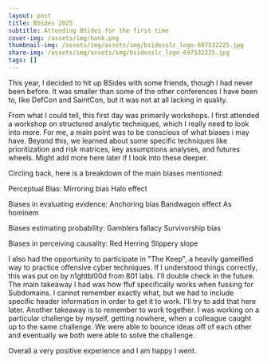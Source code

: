 ```yaml
---
layout: post
title: BSides 2025
subtitle: Attending BSides for the first time
cover-img: /assets/img/honk.png
thumbnail-img: /assets/img/assets/img/bsidesslc_logo-697532225.jpg
share-img: /assets/img/assets/img/bsidesslc_logo-697532225.jpg
tags: []
---
```


This year, I decided to hit up BSides with some friends, though I had never been before. It was smaller than some of the other conferences I have been to, like DefCon and SaintCon, but it was not at all lacking in quality.

From what I could tell, this first day was primarily workshops. I first attended a workshop on structured analytic techniques, which I really need to look into more. For me, a main point was to be conscious of what biases i may have. Beyond this, we learned about some specific techniques like prioritization and risk matrices, key assumptions analyses, and futures wheels. Might add more here later if I look into these deeper.


Circling back, here is a breakdown of the main biases mentioned:

Perceptual Bias:
Mirroring bias
Halo effect

Biases in evaluating evidence:
Anchoring bias
Bandwagon effect
As hominem

Biases estimating probability:
Gamblers fallacy
Survivorship bias

Biases in perceiving causality:
Red Herring
Slippery slope





I also had the opportunity to participate in "The Keep", a heavily gameified way to practice offensive cyber techniques. If I understood things correctly, this was put on by n1ghtbl00d from 801 labs. I'll double check in the future. The main takeaway I had was how ffuf specifically works when fussing for Subdomains. I cannot remember exactly what, but we had to include specific header information in order to get it to work. I'll try to add that here later. Another takeaway is to remember to work together. I was working on a particular challenge by myself, getting nowhere, when a colleague caught up to the same challenge. We were able to bounce ideas off of each other and eventually we both were able to solve the challenge.


Overall a very positive experience and I am happy I went.